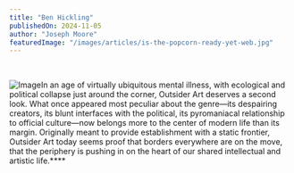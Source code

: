 ```yaml
---
title: "Ben Hickling"
publishedOn: 2024-11-05
author: "Joseph Moore"
featuredImage: "/images/articles/is-the-popcorn-ready-yet-web.jpg"
---
```


‍

![Image](/images/articles/is-the-popcorn-ready-yet-web.jpg)In an age of virtually ubiquitous mental illness, with ecological and political collapse just around the corner, Outsider Art deserves a second look. What once appeared most peculiar about the genre—its despairing creators, its blunt interfaces with the political, its pyromaniacal relationship to official culture—now belongs more to the center of modern life than its margin. Originally meant to provide establishment with a static frontier, Outsider Art today seems proof that borders everywhere are on the move, that the periphery is pushing in on the heart of our shared intellectual and artistic life.****
